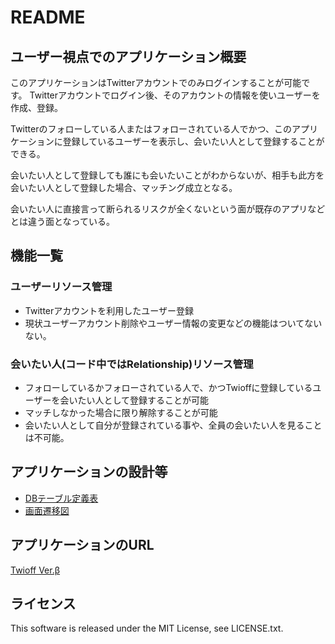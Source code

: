 # README

## ユーザー視点でのアプリケーション概要
このアプリケーションはTwitterアカウントでのみログインすることが可能です。
Twitterアカウントでログイン後、そのアカウントの情報を使いユーザーを作成、登録。

Twitterのフォローしている人またはフォローされている人でかつ、このアプリケーションに登録しているユーザーを表示し、会いたい人として登録することができる。

会いたい人として登録しても誰にも会いたいことがわからないが、相手も此方を会いたい人として登録した場合、マッチング成立となる。

会いたい人に直接言って断られるリスクが全くないという面が既存のアプリなどとは違う面となっている。

## 機能一覧
### ユーザーリソース管理
- Twitterアカウントを利用したユーザー登録
- 現状ユーザーアカウント削除やユーザー情報の変更などの機能はついてないない。

### 会いたい人(コード中ではRelationship)リソース管理
- フォローしているかフォローされている人で、かつTwioffに登録しているユーザーを会いたい人として登録することが可能
- マッチしなかった場合に限り解除することが可能
- 会いたい人として自分が登録されている事や、全員の会いたい人を見ることは不可能。

## アプリケーションの設計等

- [DBテーブル定義表](https://docs.google.com/spreadsheets/d/1SnqBLW3j6g42VCw2Wj8Xrs46TG7scQD0lQGD0vpYV9E/edit?usp=sharing)
- [画面遷移図](https://github.com/shin30914/twioff/blob/master/%E7%94%BB%E9%9D%A2%E9%81%B7%E7%A7%BB%E5%9B%B3.png)


## アプリケーションのURL
[Twioff Ver.β](https://www.twioff.tokyo)

## ライセンス
This software is released under the MIT License, see LICENSE.txt.
